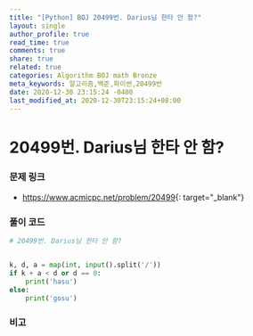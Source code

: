 ```yaml
---
title: "[Python] BOJ 20499번. Darius님 한타 안 함?"
layout: single
author_profile: true
read_time: true
comments: true
share: true
related: true
categories: Algorithm BOJ math Bronze
meta_keywords: 알고리즘,백준,파이썬,20499번
date: 2020-12-30 23:15:24 -0400
last_modified_at: 2020-12-30T23:15:24+08:00
---
```


# 20499번. Darius님 한타 안 함?

### 문제 링크
- <https://www.acmicpc.net/problem/20499>{: target="\_blank"}

### 풀이 코드

```python
# 20499번. Darius님 한타 안 함?


k, d, a = map(int, input().split('/'))
if k + a < d or d == 0:
    print('hasu')
else:
    print('gosu')
```

### 비고